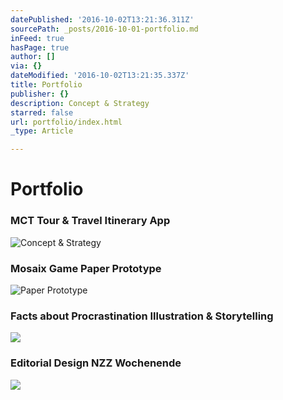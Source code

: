 ```yaml
---
datePublished: '2016-10-02T13:21:36.311Z'
sourcePath: _posts/2016-10-01-portfolio.md
inFeed: true
hasPage: true
author: []
via: {}
dateModified: '2016-10-02T13:21:35.337Z'
title: Portfolio
publisher: {}
description: Concept & Strategy
starred: false
url: portfolio/index.html
_type: Article

---
```

# Portfolio

### MCT Tour & Travel Itinerary App
![Concept & Strategy](https://the-grid-user-content.s3-us-west-2.amazonaws.com/62602520-58d5-453b-b0ee-4155af4a0bbc.gif)

### **Mosaix Game** Paper Prototype
![Paper Prototype](https://the-grid-user-content.s3-us-west-2.amazonaws.com/5d294a1b-bb29-4902-bb05-d5ffccce4bf5.gif)

### Facts about Procrastination Illustration & Storytelling
![](https://the-grid-user-content.s3-us-west-2.amazonaws.com/248fc191-4018-4d90-80fb-bfc1120af6a8.gif)

### Editorial Design NZZ Wochenende
![](https://the-grid-user-content.s3-us-west-2.amazonaws.com/17021a7b-d028-454f-911a-bfe87312dc48.gif)